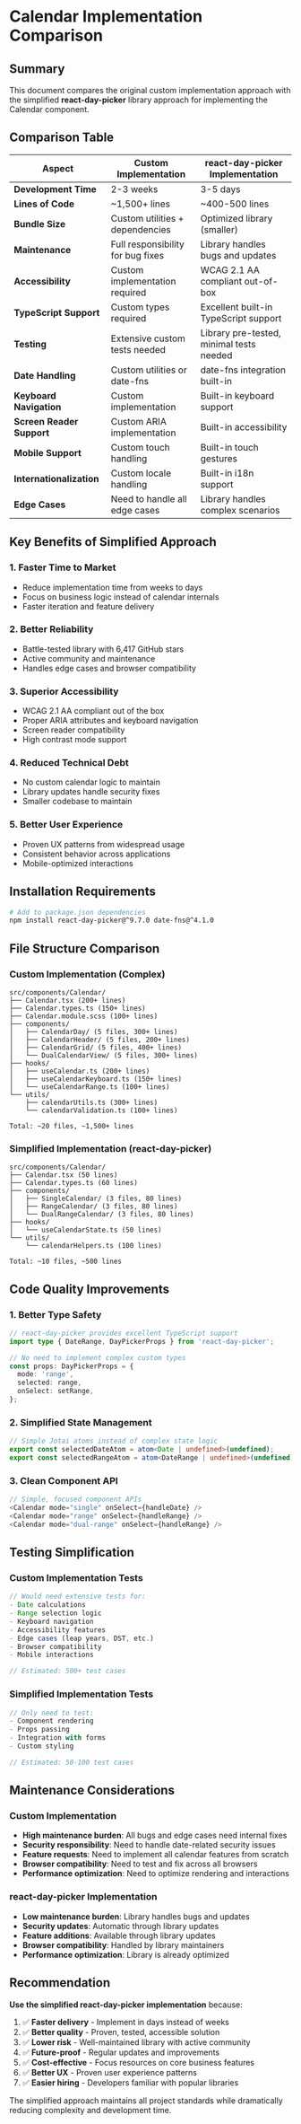 # Calendar Implementation Comparison

## Summary

This document compares the original custom implementation approach with the simplified **react-day-picker** library approach for implementing the Calendar component.

## Comparison Table

| Aspect | Custom Implementation | react-day-picker Implementation |
|--------|----------------------|----------------------------------|
| **Development Time** | 2-3 weeks | 3-5 days |
| **Lines of Code** | ~1,500+ lines | ~400-500 lines |
| **Bundle Size** | Custom utilities + dependencies | Optimized library (smaller) |
| **Maintenance** | Full responsibility for bug fixes | Library handles bugs and updates |
| **Accessibility** | Custom implementation required | WCAG 2.1 AA compliant out-of-box |
| **TypeScript Support** | Custom types required | Excellent built-in TypeScript support |
| **Testing** | Extensive custom tests needed | Library pre-tested, minimal tests needed |
| **Date Handling** | Custom utilities or date-fns | date-fns integration built-in |
| **Keyboard Navigation** | Custom implementation | Built-in keyboard support |
| **Screen Reader Support** | Custom ARIA implementation | Built-in accessibility |
| **Mobile Support** | Custom touch handling | Built-in touch gestures |
| **Internationalization** | Custom locale handling | Built-in i18n support |
| **Edge Cases** | Need to handle all edge cases | Library handles complex scenarios |

## Key Benefits of Simplified Approach

### 1. **Faster Time to Market**
- Reduce implementation time from weeks to days
- Focus on business logic instead of calendar internals
- Faster iteration and feature delivery

### 2. **Better Reliability**
- Battle-tested library with 6,417 GitHub stars
- Active community and maintenance
- Handles edge cases and browser compatibility

### 3. **Superior Accessibility**
- WCAG 2.1 AA compliant out of the box
- Proper ARIA attributes and keyboard navigation
- Screen reader compatibility
- High contrast mode support

### 4. **Reduced Technical Debt**
- No custom calendar logic to maintain
- Library updates handle security fixes
- Smaller codebase to maintain

### 5. **Better User Experience**
- Proven UX patterns from widespread usage
- Consistent behavior across applications
- Mobile-optimized interactions

## Installation Requirements

```bash
# Add to package.json dependencies
npm install react-day-picker@^9.7.0 date-fns@^4.1.0
```

## File Structure Comparison

### Custom Implementation (Complex)
```
src/components/Calendar/
├── Calendar.tsx (200+ lines)
├── Calendar.types.ts (150+ lines)
├── Calendar.module.scss (100+ lines)
├── components/
│   ├── CalendarDay/ (5 files, 300+ lines)
│   ├── CalendarHeader/ (5 files, 200+ lines)
│   ├── CalendarGrid/ (5 files, 400+ lines)
│   └── DualCalendarView/ (5 files, 300+ lines)
├── hooks/
│   ├── useCalendar.ts (200+ lines)
│   ├── useCalendarKeyboard.ts (150+ lines)
│   └── useCalendarRange.ts (100+ lines)
└── utils/
    ├── calendarUtils.ts (300+ lines)
    └── calendarValidation.ts (100+ lines)

Total: ~20 files, ~1,500+ lines
```

### Simplified Implementation (react-day-picker)
```
src/components/Calendar/
├── Calendar.tsx (50 lines)
├── Calendar.types.ts (60 lines)
├── components/
│   ├── SingleCalendar/ (3 files, 80 lines)
│   ├── RangeCalendar/ (3 files, 80 lines)
│   └── DualRangeCalendar/ (3 files, 80 lines)
├── hooks/
│   └── useCalendarState.ts (50 lines)
└── utils/
    └── calendarHelpers.ts (100 lines)

Total: ~10 files, ~500 lines
```

## Code Quality Improvements

### 1. **Better Type Safety**
```typescript
// react-day-picker provides excellent TypeScript support
import type { DateRange, DayPickerProps } from 'react-day-picker';

// No need to implement complex custom types
const props: DayPickerProps = {
  mode: 'range',
  selected: range,
  onSelect: setRange,
};
```

### 2. **Simplified State Management**
```typescript
// Simple Jotai atoms instead of complex state logic
export const selectedDateAtom = atom<Date | undefined>(undefined);
export const selectedRangeAtom = atom<DateRange | undefined>(undefined);
```

### 3. **Clean Component API**
```typescript
// Simple, focused component APIs
<Calendar mode="single" onSelect={handleDate} />
<Calendar mode="range" onSelect={handleRange} />
<Calendar mode="dual-range" onSelect={handleRange} />
```

## Testing Simplification

### Custom Implementation Tests
```typescript
// Would need extensive tests for:
- Date calculations
- Range selection logic
- Keyboard navigation
- Accessibility features
- Edge cases (leap years, DST, etc.)
- Browser compatibility
- Mobile interactions

// Estimated: 500+ test cases
```

### Simplified Implementation Tests
```typescript
// Only need to test:
- Component rendering
- Props passing
- Integration with forms
- Custom styling

// Estimated: 50-100 test cases
```

## Maintenance Considerations

### Custom Implementation
- **High maintenance burden**: All bugs and edge cases need internal fixes
- **Security responsibility**: Need to handle date-related security issues
- **Feature requests**: Need to implement all calendar features from scratch
- **Browser compatibility**: Need to test and fix across all browsers
- **Performance optimization**: Need to optimize rendering and interactions

### react-day-picker Implementation
- **Low maintenance burden**: Library handles bugs and updates
- **Security updates**: Automatic through library updates
- **Feature additions**: Available through library updates
- **Browser compatibility**: Handled by library maintainers
- **Performance optimization**: Library is already optimized

## Recommendation

**Use the simplified react-day-picker implementation** because:

1. ✅ **Faster delivery** - Implement in days instead of weeks
2. ✅ **Better quality** - Proven, tested, accessible solution
3. ✅ **Lower risk** - Well-maintained library with active community
4. ✅ **Future-proof** - Regular updates and improvements
5. ✅ **Cost-effective** - Focus resources on core business features
6. ✅ **Better UX** - Proven user experience patterns
7. ✅ **Easier hiring** - Developers familiar with popular libraries

The simplified approach maintains all project standards while dramatically reducing complexity and development time.
